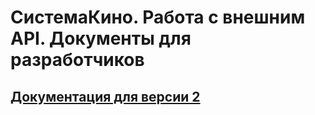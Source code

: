 СистемаКино. Работа с внешним API. Документы для разработчиков
==============================================================

## [Документация для версии 2](v2/index)